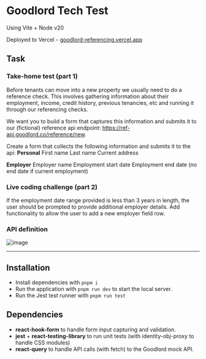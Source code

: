 # Goodlord Tech Test

Using Vite + Node v20

Deployed to Vercel - [goodlord-referencing.vercel.app](https://goodlord-referencing.vercel.app/)

## Task

### Take-home test (part 1)

Before tenants can move into a new property we usually need to do a reference check. This
involves gathering information about their employment, income, credit history, previous
tenancies, etc and running it through our referencing checks.

We want you to build a form that captures this information and submits it to our (fictional)
reference api endpoint: https://ref-api.goodlord.co/reference/new.

Create a form that collects the following information and submits it to the api:
**Personal**
First name
Last name
Current address

**Employer**
Employer name
Employment start date
Employment end date (no end date if current employment)

### Live coding challenge (part 2)

If the employment date range provided is less than 3 years in length, the user should be prompted to provide additional employer details. Add functionality to allow the user to add a new employer field row.

### API definition
![image](https://github.com/user-attachments/assets/503f1431-8a45-48e1-bf12-670056169786)


---

## Installation

- Install dependencies with `pnpm i`
- Run the application with `pnpm run dev` to start the local server.
- Run the Jest test runner with `pnpm run test`

## Dependencies

- **react-hook-form** to handle form input capturing and validation.
- **jest** + **react-testing-library** to run unit tests (with identity-obj-proxy to handle CSS modules)
- **react-query** to handle API calls (with fetch) to the Goodlord mock API.
